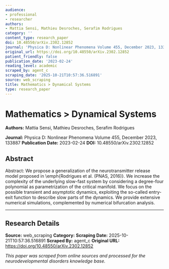 ```yaml
---
audience:
- professional
- researcher
authors:
- Mattia Sensi, Mathieu Desroches, Serafim Rodrigues
category: ''
content_type: research_paper
doi: 10.48550/arXiv.2302.12852
journal: 'Physica D: Nonlinear Phenomena Volume 455, December 2023, 133887'
original_url: https://doi.org/10.48550/arXiv.2302.12852
patient_friendly: false
publication_date: '2023-02-24'
reading_level: academic
scraped_by: agent_c
scraping_date: '2025-10-21T10:57:36.516891'
source: web_scraping
title: Mathematics > Dynamical Systems
type: research_paper
---
```

# Mathematics > Dynamical Systems

**Authors:** Mattia Sensi, Mathieu Desroches, Serafim Rodrigues

**Journal:** Physica D: Nonlinear Phenomena Volume 455, December 2023, 133887
**Publication Date:** 2023-02-24
**DOI:** 10.48550/arXiv.2302.12852

## Abstract

Abstract:
We propose a generalization of the neurotransmitter release model proposed in \emph{Rodrigues et al. (PNAS, 2016)}. We increase the complexity of the underlying slow-fast system by considering a degree-four polynomial as parametrization of the critical manifold. We focus on the possible transient and asymptotic dynamics, exploiting the so-called entry-exit function to describe slow parts of the dynamics. We provide extensive numerical simulations, complemented by numerical bifurcation analysis.

---

## Research Details

**Source:** web_scraping
**Category:** 
**Scraping Date:** 2025-10-21T10:57:36.516891
**Scraped By:** agent_c
**Original URL:** https://doi.org/10.48550/arXiv.2302.12852

*This paper was scraped from online sources and processed for the neurodevelopmental disorders knowledge base.*